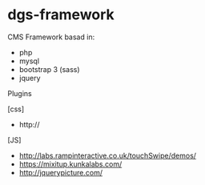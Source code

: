 dgs-framework
=============

CMS Framework basad in:
- php
- mysql
- bootstrap 3 (sass)
- jquery

Plugins

[css]
- http://

[JS]
- http://labs.rampinteractive.co.uk/touchSwipe/demos/
- https://mixitup.kunkalabs.com/
- http://jquerypicture.com/

